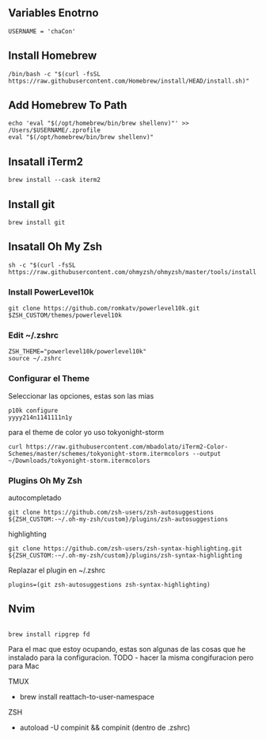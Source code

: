 ## Variables Enotrno

```
USERNAME = 'chaCon'
```

## Install Homebrew

```
/bin/bash -c "$(curl -fsSL https://raw.githubusercontent.com/Homebrew/install/HEAD/install.sh)"
```

## Add Homebrew To Path

```
echo 'eval "$(/opt/homebrew/bin/brew shellenv)"' >> /Users/$USERNAME/.zprofile
eval "$(/opt/homebrew/bin/brew shellenv)"
```

## Insatall iTerm2

```
brew install --cask iterm2
```

## Install git

```
brew install git
```

## Insatall Oh My Zsh

```
sh -c "$(curl -fsSL https://raw.githubusercontent.com/ohmyzsh/ohmyzsh/master/tools/install.sh)"
```

### Install PowerLevel10k

```
git clone https://github.com/romkatv/powerlevel10k.git $ZSH_CUSTOM/themes/powerlevel10k
```

### Edit ~/.zshrc

```
ZSH_THEME="powerlevel10k/powerlevel10k"
source ~/.zshrc
```

### Configurar el Theme

Seleccionar las opciones, estas son las mias

```
p10k configure
yyyy214n1141111n1y
```

para el theme de color yo uso tokyonight-storm

```
curl https://raw.githubusercontent.com/mbadolato/iTerm2-Color-Schemes/master/schemes/tokyonight-storm.itermcolors --output ~/Downloads/tokyonight-storm.itermcolors
```

### Plugins Oh My Zsh

autocompletado

```
git clone https://github.com/zsh-users/zsh-autosuggestions ${ZSH_CUSTOM:-~/.oh-my-zsh/custom}/plugins/zsh-autosuggestions
```

highlighting

```
git clone https://github.com/zsh-users/zsh-syntax-highlighting.git ${ZSH_CUSTOM:-~/.oh-my-zsh/custom}/plugins/zsh-syntax-highlighting
```

Replazar el plugin en ~/.zshrc

```
plugins=(git zsh-autosuggestions zsh-syntax-highlighting)
```

## Nvim

```

```

```
brew install ripgrep fd
```

Para el mac que estoy ocupando, estas son algunas de las cosas que he instalado para la configuracion.
TODO - hacer la misma congifuracion pero para Mac

TMUX

- brew install reattach-to-user-namespace

ZSH

- autoload -U compinit && compinit (dentro de .zshrc)
